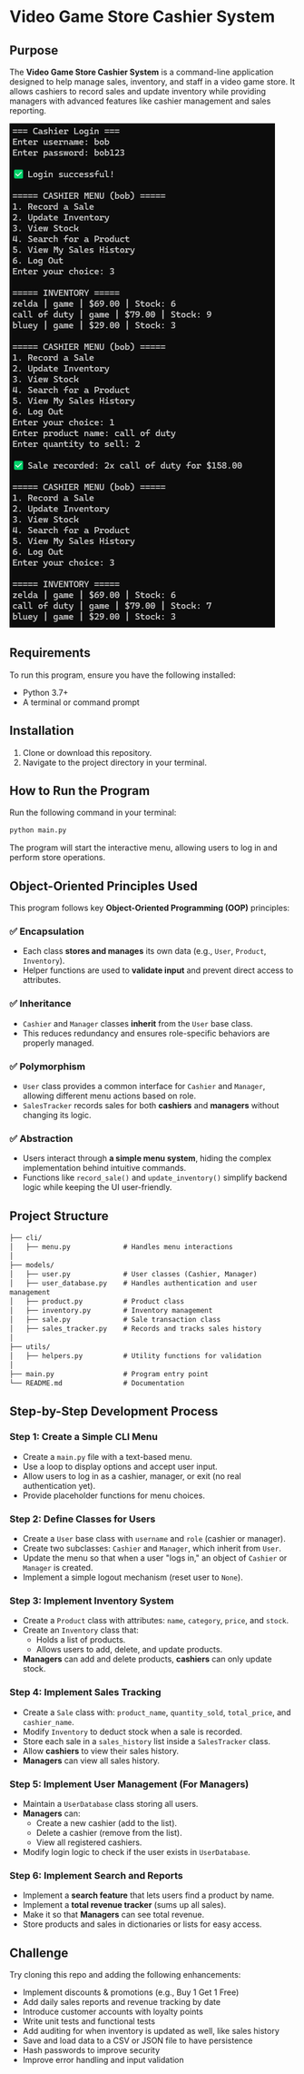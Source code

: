 # Video Game Store Cashier System

## Purpose
The **Video Game Store Cashier System** is a command-line application designed to help manage sales, inventory, and staff in a video game store. It allows cashiers to record sales and update inventory while providing managers with advanced features like cashier management and sales reporting.

![Screenshot of the program](screenshot.png)

## Requirements
To run this program, ensure you have the following installed:
- Python 3.7+
- A terminal or command prompt

## Installation
1. Clone or download this repository.
2. Navigate to the project directory in your terminal.

## How to Run the Program
Run the following command in your terminal:
```bash
python main.py
```
The program will start the interactive menu, allowing users to log in and perform store operations.

## Object-Oriented Principles Used
This program follows key **Object-Oriented Programming (OOP)** principles:

### ✅ Encapsulation
- Each class **stores and manages** its own data (e.g., `User`, `Product`, `Inventory`).
- Helper functions are used to **validate input** and prevent direct access to attributes.

### ✅ Inheritance
- `Cashier` and `Manager` classes **inherit** from the `User` base class.
- This reduces redundancy and ensures role-specific behaviors are properly managed.

### ✅ Polymorphism
- `User` class provides a common interface for `Cashier` and `Manager`, allowing different menu actions based on role.
- `SalesTracker` records sales for both **cashiers** and **managers** without changing its logic.

### ✅ Abstraction
- Users interact through **a simple menu system**, hiding the complex implementation behind intuitive commands.
- Functions like `record_sale()` and `update_inventory()` simplify backend logic while keeping the UI user-friendly.

## Project Structure
```
├── cli/
│   ├── menu.py             # Handles menu interactions
│
├── models/
│   ├── user.py             # User classes (Cashier, Manager)
│   ├── user_database.py    # Handles authentication and user management
│   ├── product.py          # Product class
│   ├── inventory.py        # Inventory management
│   ├── sale.py             # Sale transaction class
│   ├── sales_tracker.py    # Records and tracks sales history
│
├── utils/
│   ├── helpers.py          # Utility functions for validation
│
├── main.py                 # Program entry point
└── README.md               # Documentation
```

## Step-by-Step Development Process

### **Step 1: Create a Simple CLI Menu**
- Create a `main.py` file with a text-based menu.
- Use a loop to display options and accept user input.
- Allow users to log in as a cashier, manager, or exit (no real authentication yet).
- Provide placeholder functions for menu choices.

### **Step 2: Define Classes for Users**
- Create a `User` base class with `username` and `role` (cashier or manager).
- Create two subclasses: `Cashier` and `Manager`, which inherit from `User`.
- Update the menu so that when a user "logs in," an object of `Cashier` or `Manager` is created.
- Implement a simple logout mechanism (reset user to `None`).

### **Step 3: Implement Inventory System**
- Create a `Product` class with attributes: `name`, `category`, `price`, and `stock`.
- Create an `Inventory` class that:
  - Holds a list of products.
  - Allows users to add, delete, and update products.
- **Managers** can add and delete products, **cashiers** can only update stock.

### **Step 4: Implement Sales Tracking**
- Create a `Sale` class with: `product_name`, `quantity_sold`, `total_price`, and `cashier_name`.
- Modify `Inventory` to deduct stock when a sale is recorded.
- Store each sale in a `sales_history` list inside a `SalesTracker` class.
- Allow **cashiers** to view their sales history.
- **Managers** can view all sales history.

### **Step 5: Implement User Management (For Managers)**
- Maintain a `UserDatabase` class storing all users.
- **Managers** can:
  - Create a new cashier (add to the list).
  - Delete a cashier (remove from the list).
  - View all registered cashiers.
- Modify login logic to check if the user exists in `UserDatabase`.

### **Step 6: Implement Search and Reports**
- Implement a **search feature** that lets users find a product by name.
- Implement a **total revenue tracker** (sums up all sales).
- Make it so that **Managers** can see total revenue.
- Store products and sales in dictionaries or lists for easy access.

## Challenge
Try cloning this repo and adding the following enhancements: 
- Implement discounts & promotions (e.g., Buy 1 Get 1 Free)
- Add daily sales reports and revenue tracking by date
- Introduce customer accounts with loyalty points
- Write unit tests and functional tests
- Add auditing for when inventory is updated as well, like sales history
- Save and load data to a CSV or JSON file to have persistence
- Hash passwords to improve security
- Improve error handling and input validation